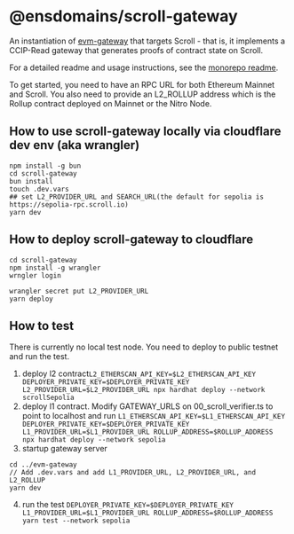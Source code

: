 # @ensdomains/scroll-gateway

An instantiation of [evm-gateway](https://github.com/ensdomains/evmgateway/tree/main/evm-gateway) that targets Scroll - that is, it implements a CCIP-Read gateway that generates proofs of contract state on Scroll.

For a detailed readme and usage instructions, see the [monorepo readme](https://github.com/ensdomains/evmgateway/tree/main).

To get started, you need to have an RPC URL for both Ethereum Mainnet and Scroll. You also need to provide an L2_ROLLUP address which is the Rollup contract deployed on Mainnet or the Nitro Node.

## How to use scroll-gateway locally via cloudflare dev env (aka wrangler)

```
npm install -g bun
cd scroll-gateway
bun install
touch .dev.vars
## set L2_PROVIDER_URL and SEARCH_URL(the default for sepolia is https://sepolia-rpc.scroll.io)
yarn dev
```

## How to deploy scroll-gateway to cloudflare

```
cd scroll-gateway
npm install -g wrangler
wrngler login

wrangler secret put L2_PROVIDER_URL
yarn deploy
```

## How to test

There is currently no local test node. You need to deploy to public testnet and run the test.
1. deploy l2 contract`L2_ETHERSCAN_API_KEY=$L2_ETHERSCAN_API_KEY DEPLOYER_PRIVATE_KEY=$DEPLOYER_PRIVATE_KEY L2_PROVIDER_URL=$L2_PROVIDER_URL npx hardhat deploy --network scrollSepolia`
2. deploy l1 contract. Modify GATEWAY_URLS on 00_scroll_verifier.ts to point to localhost and run  `L1_ETHERSCAN_API_KEY=$L1_ETHERSCAN_API_KEY DEPLOYER_PRIVATE_KEY=$DEPLOYER_PRIVATE_KEY L1_PROVIDER_URL=$L1_PROVIDER_URL ROLLUP_ADDRESS=$ROLLUP_ADDRESS  npx hardhat deploy --network sepolia`
3. startup gateway server
```
cd ../evm-gateway
// Add .dev.vars and add L1_PROVIDER_URL, L2_PROVIDER_URL, and L2_ROLLUP
yarn dev
```
4. run the test `DEPLOYER_PRIVATE_KEY=$DEPLOYER_PRIVATE_KEY L1_PROVIDER_URL=$L1_PROVIDER_URL ROLLUP_ADDRESS=$ROLLUP_ADDRESS yarn test --network sepolia`
